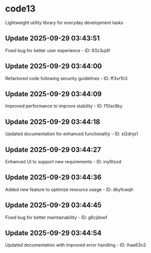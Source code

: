 # code13
Lightweight utility library for everyday development tasks

## Update 2025-09-29 03:43:51
Fixed bug for better user experience - ID: 93z3uj4f


## Update 2025-09-29 03:44:00
Refactored code following security guidelines - ID: ff3vr1h3


## Update 2025-09-29 03:44:09
Improved performance to improve stability - ID: f10sc8ky


## Update 2025-09-29 03:44:18
Updated documentation for enhanced functionality - ID: sl2dnjs1


## Update 2025-09-29 03:44:27
Enhanced UI to support new requirements - ID: iny9tzod


## Update 2025-09-29 03:44:36
Added new feature to optimize resource usage - ID: dkyfcwqh


## Update 2025-09-29 03:44:45
Fixed bug for better maintainability - ID: g6cjdxwf


## Update 2025-09-29 03:44:54
Updated documentation with improved error handling - ID: ihae63n2

